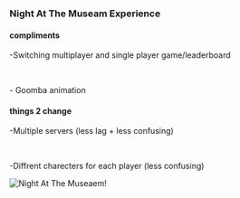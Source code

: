 ### Night At The Museam Experience


#### compliments
<p>-Switching multiplayer and single player game/leaderboard </p>
<br>
<p>- Goomba animation </p>

#### things 2 change
<p>-Multiple servers (less lag + less confusing)</p>
<br>
<p>-Diffrent charecters for each player (less confusing)</p>

<img src="{{site.baseurl}}images/N@tm.jpeg" alt="Night At The Museaem!">
